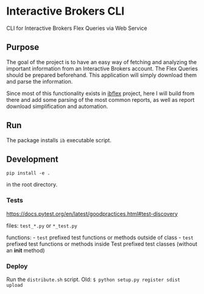 # Interactive Brokers CLI

CLI for Interactive Brokers Flex Queries via Web Service

## Purpose

The goal of the project is to have an easy way of fetching and analyzing the important information from an Interactive Brokers account.
The Flex Queries should be prepared beforehand. This application will simply download them and parse the information.

Since most of this functionality exists in [ibflex](https://github.com/csingley/ibflex) project, here I will build from there and add some parsing of the most common reports, as well as report download simplification and automation.

## Run

The package installs `ib` executable script.

## Development

`pip install -e .` 

in the root directory.

### Tests

https://docs.pytest.org/en/latest/goodpractices.html#test-discovery

files: `test_*.py` or `*_test.py`

functions:
    - `test` prefixed test functions or methods outside of class
    - `test` prefixed test functions or methods inside Test prefixed test classes (without an __init__ method)

### Deploy

Run the `distribute.sh` script. Old: `$ python setup.py register sdist upload`
